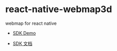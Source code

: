 # react-native-webmap3d

webmap for react native

* [SDK Demo](https://github.com/Mapplus23D/web2dsdkrn/tree/main)

* [SDK 文档](https://github.com/Mapplus23D/react-native-webmap-docs/blob/main/docs_md/README.md)
